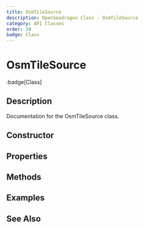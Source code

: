 ```yaml
---
title: OsmTileSource
description: OpenSeadragon Class - OsmTileSource
category: API Classes
order: 28
badge: Class
---
```


# OsmTileSource

:badge[Class]

## Description

Documentation for the OsmTileSource class.

## Constructor

## Properties

## Methods

## Examples

## See Also
